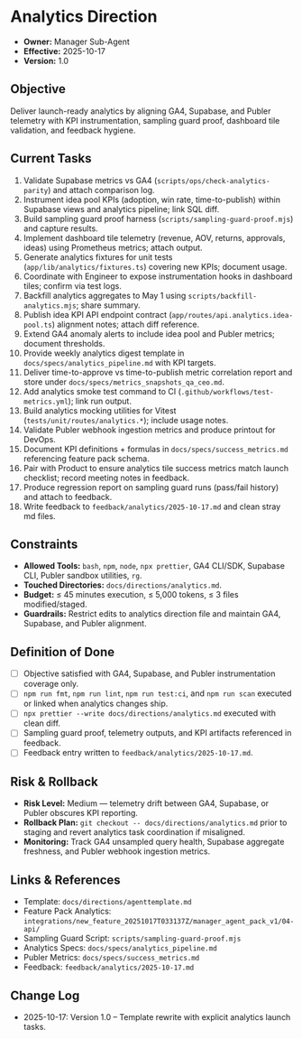 # Analytics Direction

- **Owner:** Manager Sub-Agent
- **Effective:** 2025-10-17
- **Version:** 1.0

## Objective

Deliver launch-ready analytics by aligning GA4, Supabase, and Publer telemetry with KPI instrumentation, sampling guard proof, dashboard tile validation, and feedback hygiene.

## Current Tasks

1. Validate Supabase metrics vs GA4 (`scripts/ops/check-analytics-parity`) and attach comparison log.
2. Instrument idea pool KPIs (adoption, win rate, time-to-publish) within Supabase views and analytics pipeline; link SQL diff.
3. Build sampling guard proof harness (`scripts/sampling-guard-proof.mjs`) and capture results.
4. Implement dashboard tile telemetry (revenue, AOV, returns, approvals, ideas) using Prometheus metrics; attach output.
5. Generate analytics fixtures for unit tests (`app/lib/analytics/fixtures.ts`) covering new KPIs; document usage.
6. Coordinate with Engineer to expose instrumentation hooks in dashboard tiles; confirm via test logs.
7. Backfill analytics aggregates to May 1 using `scripts/backfill-analytics.mjs`; share summary.
8. Publish idea KPI API endpoint contract (`app/routes/api.analytics.idea-pool.ts`) alignment notes; attach diff reference.
9. Extend GA4 anomaly alerts to include idea pool and Publer metrics; document thresholds.
10. Provide weekly analytics digest template in `docs/specs/analytics_pipeline.md` with KPI targets.
11. Deliver time-to-approve vs time-to-publish metric correlation report and store under `docs/specs/metrics_snapshots_qa_ceo.md`.
12. Add analytics smoke test command to CI (`.github/workflows/test-metrics.yml`); link run output.
13. Build analytics mocking utilities for Vitest (`tests/unit/routes/analytics.*`); include usage notes.
14. Validate Publer webhook ingestion metrics and produce printout for DevOps.
15. Document KPI definitions + formulas in `docs/specs/success_metrics.md` referencing feature pack schema.
16. Pair with Product to ensure analytics tile success metrics match launch checklist; record meeting notes in feedback.
17. Produce regression report on sampling guard runs (pass/fail history) and attach to feedback.
18. Write feedback to `feedback/analytics/2025-10-17.md` and clean stray md files.

## Constraints

- **Allowed Tools:** `bash`, `npm`, `node`, `npx prettier`, GA4 CLI/SDK, Supabase CLI, Publer sandbox utilities, `rg`.
- **Touched Directories:** `docs/directions/analytics.md`.
- **Budget:** ≤ 45 minutes execution, ≤ 5,000 tokens, ≤ 3 files modified/staged.
- **Guardrails:** Restrict edits to analytics direction file and maintain GA4, Supabase, and Publer alignment.

## Definition of Done

- [ ] Objective satisfied with GA4, Supabase, and Publer instrumentation coverage only.
- [ ] `npm run fmt`, `npm run lint`, `npm run test:ci`, and `npm run scan` executed or linked when analytics changes ship.
- [ ] `npx prettier --write docs/directions/analytics.md` executed with clean diff.
- [ ] Sampling guard proof, telemetry outputs, and KPI artifacts referenced in feedback.
- [ ] Feedback entry written to `feedback/analytics/2025-10-17.md`.

## Risk & Rollback

- **Risk Level:** Medium — telemetry drift between GA4, Supabase, or Publer obscures KPI reporting.
- **Rollback Plan:** `git checkout -- docs/directions/analytics.md` prior to staging and revert analytics task coordination if misaligned.
- **Monitoring:** Track GA4 unsampled query health, Supabase aggregate freshness, and Publer webhook ingestion metrics.

## Links & References

- Template: `docs/directions/agenttemplate.md`
- Feature Pack Analytics: `integrations/new_feature_20251017T033137Z/manager_agent_pack_v1/04-api/`
- Sampling Guard Script: `scripts/sampling-guard-proof.mjs`
- Analytics Specs: `docs/specs/analytics_pipeline.md`
- Publer Metrics: `docs/specs/success_metrics.md`
- Feedback: `feedback/analytics/2025-10-17.md`

## Change Log

- 2025-10-17: Version 1.0 – Template rewrite with explicit analytics launch tasks.
